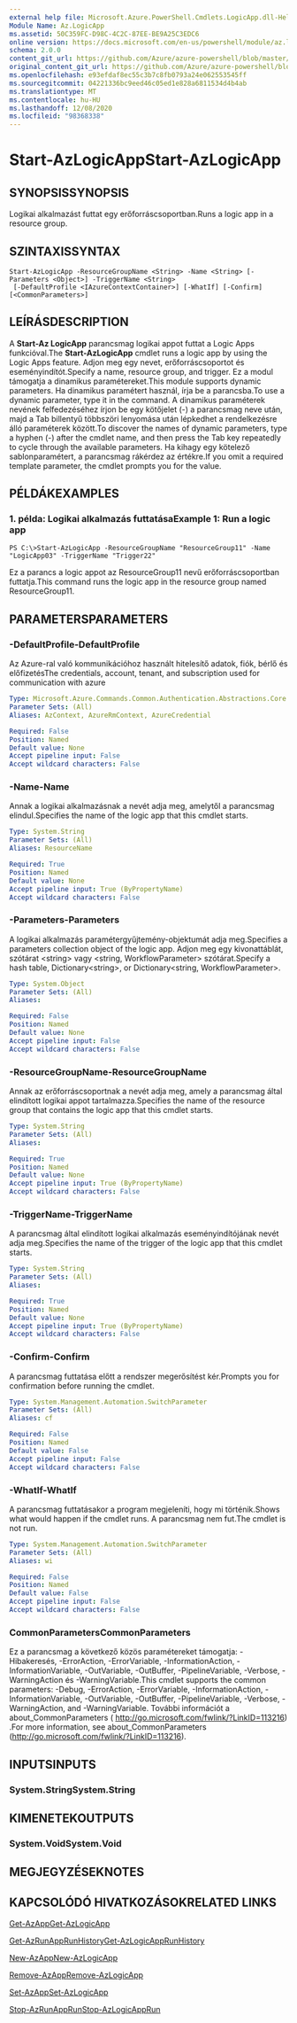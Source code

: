 ```yaml
---
external help file: Microsoft.Azure.PowerShell.Cmdlets.LogicApp.dll-Help.xml
Module Name: Az.LogicApp
ms.assetid: 50C359FC-D98C-4C2C-87EE-BE9A25C3EDC6
online version: https://docs.microsoft.com/en-us/powershell/module/az.logicapp/start-azlogicapp
schema: 2.0.0
content_git_url: https://github.com/Azure/azure-powershell/blob/master/src/LogicApp/LogicApp/help/Start-AzLogicApp.md
original_content_git_url: https://github.com/Azure/azure-powershell/blob/master/src/LogicApp/LogicApp/help/Start-AzLogicApp.md
ms.openlocfilehash: e93efdaf8ec55c3b7c8fb0793a24e062553545ff
ms.sourcegitcommit: 04221336bc9eed46c05ed1e828a6811534d4b4ab
ms.translationtype: MT
ms.contentlocale: hu-HU
ms.lasthandoff: 12/08/2020
ms.locfileid: "98368338"
---
```

# <span data-ttu-id="0db9e-101">Start-AzLogicApp</span><span class="sxs-lookup"><span data-stu-id="0db9e-101">Start-AzLogicApp</span></span>

## <span data-ttu-id="0db9e-102">SYNOPSIS</span><span class="sxs-lookup"><span data-stu-id="0db9e-102">SYNOPSIS</span></span>
<span data-ttu-id="0db9e-103">Logikai alkalmazást futtat egy erőforráscsoportban.</span><span class="sxs-lookup"><span data-stu-id="0db9e-103">Runs a logic app in a resource group.</span></span>

## <span data-ttu-id="0db9e-104">SZINTAXIS</span><span class="sxs-lookup"><span data-stu-id="0db9e-104">SYNTAX</span></span>

```
Start-AzLogicApp -ResourceGroupName <String> -Name <String> [-Parameters <Object>] -TriggerName <String>
 [-DefaultProfile <IAzureContextContainer>] [-WhatIf] [-Confirm] [<CommonParameters>]
```

## <span data-ttu-id="0db9e-105">LEÍRÁS</span><span class="sxs-lookup"><span data-stu-id="0db9e-105">DESCRIPTION</span></span>
<span data-ttu-id="0db9e-106">A **Start-Az LogicApp** parancsmag logikai appot futtat a Logic Apps funkcióval.</span><span class="sxs-lookup"><span data-stu-id="0db9e-106">The **Start-AzLogicApp** cmdlet runs a logic app by using the Logic Apps feature.</span></span>
<span data-ttu-id="0db9e-107">Adjon meg egy nevet, erőforráscsoportot és eseményindítót.</span><span class="sxs-lookup"><span data-stu-id="0db9e-107">Specify a name, resource group, and trigger.</span></span>
<span data-ttu-id="0db9e-108">Ez a modul támogatja a dinamikus paramétereket.</span><span class="sxs-lookup"><span data-stu-id="0db9e-108">This module supports dynamic parameters.</span></span>
<span data-ttu-id="0db9e-109">Ha dinamikus paramétert használ, írja be a parancsba.</span><span class="sxs-lookup"><span data-stu-id="0db9e-109">To use a dynamic parameter, type it in the command.</span></span>
<span data-ttu-id="0db9e-110">A dinamikus paraméterek nevének felfedezéséhez írjon be egy kötőjelet (-) a parancsmag neve után, majd a Tab billentyű többszöri lenyomása után lépkedhet a rendelkezésre álló paraméterek között.</span><span class="sxs-lookup"><span data-stu-id="0db9e-110">To discover the names of dynamic parameters, type a hyphen (-) after the cmdlet name, and then press the Tab key repeatedly to cycle through the available parameters.</span></span>
<span data-ttu-id="0db9e-111">Ha kihagy egy kötelező sablonparamétert, a parancsmag rákérdez az értékre.</span><span class="sxs-lookup"><span data-stu-id="0db9e-111">If you omit a required template parameter, the cmdlet prompts you for the value.</span></span>

## <span data-ttu-id="0db9e-112">PÉLDÁK</span><span class="sxs-lookup"><span data-stu-id="0db9e-112">EXAMPLES</span></span>

### <span data-ttu-id="0db9e-113">1. példa: Logikai alkalmazás futtatása</span><span class="sxs-lookup"><span data-stu-id="0db9e-113">Example 1: Run a logic app</span></span>
```
PS C:\>Start-AzLogicApp -ResourceGroupName "ResourceGroup11" -Name "LogicApp03" -TriggerName "Trigger22"
```

<span data-ttu-id="0db9e-114">Ez a parancs a logic appot az ResourceGroup11 nevű erőforráscsoportban futtatja.</span><span class="sxs-lookup"><span data-stu-id="0db9e-114">This command runs the logic app in the resource group named ResourceGroup11.</span></span>

## <span data-ttu-id="0db9e-115">PARAMETERS</span><span class="sxs-lookup"><span data-stu-id="0db9e-115">PARAMETERS</span></span>

### <span data-ttu-id="0db9e-116">-DefaultProfile</span><span class="sxs-lookup"><span data-stu-id="0db9e-116">-DefaultProfile</span></span>
<span data-ttu-id="0db9e-117">Az Azure-ral való kommunikációhoz használt hitelesítő adatok, fiók, bérlő és előfizetés</span><span class="sxs-lookup"><span data-stu-id="0db9e-117">The credentials, account, tenant, and subscription used for communication with azure</span></span>

```yaml
Type: Microsoft.Azure.Commands.Common.Authentication.Abstractions.Core.IAzureContextContainer
Parameter Sets: (All)
Aliases: AzContext, AzureRmContext, AzureCredential

Required: False
Position: Named
Default value: None
Accept pipeline input: False
Accept wildcard characters: False
```

### <span data-ttu-id="0db9e-118">-Name</span><span class="sxs-lookup"><span data-stu-id="0db9e-118">-Name</span></span>
<span data-ttu-id="0db9e-119">Annak a logikai alkalmazásnak a nevét adja meg, amelytől a parancsmag elindul.</span><span class="sxs-lookup"><span data-stu-id="0db9e-119">Specifies the name of the logic app that this cmdlet starts.</span></span>

```yaml
Type: System.String
Parameter Sets: (All)
Aliases: ResourceName

Required: True
Position: Named
Default value: None
Accept pipeline input: True (ByPropertyName)
Accept wildcard characters: False
```

### <span data-ttu-id="0db9e-120">-Parameters</span><span class="sxs-lookup"><span data-stu-id="0db9e-120">-Parameters</span></span>
<span data-ttu-id="0db9e-121">A logikai alkalmazás paramétergyűjtemény-objektumát adja meg.</span><span class="sxs-lookup"><span data-stu-id="0db9e-121">Specifies a parameters collection object of the logic app.</span></span>
<span data-ttu-id="0db9e-122">Adjon meg egy kivonattáblát, szótárat \<string\> vagy \<string, WorkflowParameter\> szótárat.</span><span class="sxs-lookup"><span data-stu-id="0db9e-122">Specify a hash table, Dictionary\<string\>, or Dictionary\<string, WorkflowParameter\>.</span></span>

```yaml
Type: System.Object
Parameter Sets: (All)
Aliases:

Required: False
Position: Named
Default value: None
Accept pipeline input: False
Accept wildcard characters: False
```

### <span data-ttu-id="0db9e-123">-ResourceGroupName</span><span class="sxs-lookup"><span data-stu-id="0db9e-123">-ResourceGroupName</span></span>
<span data-ttu-id="0db9e-124">Annak az erőforráscsoportnak a nevét adja meg, amely a parancsmag által elindított logikai appot tartalmazza.</span><span class="sxs-lookup"><span data-stu-id="0db9e-124">Specifies the name of the resource group that contains the logic app that this cmdlet starts.</span></span>

```yaml
Type: System.String
Parameter Sets: (All)
Aliases:

Required: True
Position: Named
Default value: None
Accept pipeline input: True (ByPropertyName)
Accept wildcard characters: False
```

### <span data-ttu-id="0db9e-125">-TriggerName</span><span class="sxs-lookup"><span data-stu-id="0db9e-125">-TriggerName</span></span>
<span data-ttu-id="0db9e-126">A parancsmag által elindított logikai alkalmazás eseményindítójának nevét adja meg.</span><span class="sxs-lookup"><span data-stu-id="0db9e-126">Specifies the name of the trigger of the logic app that this cmdlet starts.</span></span>

```yaml
Type: System.String
Parameter Sets: (All)
Aliases:

Required: True
Position: Named
Default value: None
Accept pipeline input: True (ByPropertyName)
Accept wildcard characters: False
```

### <span data-ttu-id="0db9e-127">-Confirm</span><span class="sxs-lookup"><span data-stu-id="0db9e-127">-Confirm</span></span>
<span data-ttu-id="0db9e-128">A parancsmag futtatása előtt a rendszer megerősítést kér.</span><span class="sxs-lookup"><span data-stu-id="0db9e-128">Prompts you for confirmation before running the cmdlet.</span></span>

```yaml
Type: System.Management.Automation.SwitchParameter
Parameter Sets: (All)
Aliases: cf

Required: False
Position: Named
Default value: False
Accept pipeline input: False
Accept wildcard characters: False
```

### <span data-ttu-id="0db9e-129">-WhatIf</span><span class="sxs-lookup"><span data-stu-id="0db9e-129">-WhatIf</span></span>
<span data-ttu-id="0db9e-130">A parancsmag futtatásakor a program megjeleníti, hogy mi történik.</span><span class="sxs-lookup"><span data-stu-id="0db9e-130">Shows what would happen if the cmdlet runs.</span></span>
<span data-ttu-id="0db9e-131">A parancsmag nem fut.</span><span class="sxs-lookup"><span data-stu-id="0db9e-131">The cmdlet is not run.</span></span>

```yaml
Type: System.Management.Automation.SwitchParameter
Parameter Sets: (All)
Aliases: wi

Required: False
Position: Named
Default value: False
Accept pipeline input: False
Accept wildcard characters: False
```

### <span data-ttu-id="0db9e-132">CommonParameters</span><span class="sxs-lookup"><span data-stu-id="0db9e-132">CommonParameters</span></span>
<span data-ttu-id="0db9e-133">Ez a parancsmag a következő közös paramétereket támogatja: -Hibakeresés, -ErrorAction, -ErrorVariable, -InformationAction, -InformationVariable, -OutVariable, -OutBuffer, -PipelineVariable, -Verbose, -WarningAction és -WarningVariable.</span><span class="sxs-lookup"><span data-stu-id="0db9e-133">This cmdlet supports the common parameters: -Debug, -ErrorAction, -ErrorVariable, -InformationAction, -InformationVariable, -OutVariable, -OutBuffer, -PipelineVariable, -Verbose, -WarningAction, and -WarningVariable.</span></span> <span data-ttu-id="0db9e-134">További információt a about_CommonParameters ( http://go.microsoft.com/fwlink/?LinkID=113216) .</span><span class="sxs-lookup"><span data-stu-id="0db9e-134">For more information, see about_CommonParameters (http://go.microsoft.com/fwlink/?LinkID=113216).</span></span>

## <span data-ttu-id="0db9e-135">INPUTS</span><span class="sxs-lookup"><span data-stu-id="0db9e-135">INPUTS</span></span>

### <span data-ttu-id="0db9e-136">System.String</span><span class="sxs-lookup"><span data-stu-id="0db9e-136">System.String</span></span>

## <span data-ttu-id="0db9e-137">KIMENETEK</span><span class="sxs-lookup"><span data-stu-id="0db9e-137">OUTPUTS</span></span>

### <span data-ttu-id="0db9e-138">System.Void</span><span class="sxs-lookup"><span data-stu-id="0db9e-138">System.Void</span></span>

## <span data-ttu-id="0db9e-139">MEGJEGYZÉSEK</span><span class="sxs-lookup"><span data-stu-id="0db9e-139">NOTES</span></span>

## <span data-ttu-id="0db9e-140">KAPCSOLÓDÓ HIVATKOZÁSOK</span><span class="sxs-lookup"><span data-stu-id="0db9e-140">RELATED LINKS</span></span>

[<span data-ttu-id="0db9e-141">Get-AzApp</span><span class="sxs-lookup"><span data-stu-id="0db9e-141">Get-AzLogicApp</span></span>](./Get-AzLogicApp.md)

[<span data-ttu-id="0db9e-142">Get-AzRunAppRunHistory</span><span class="sxs-lookup"><span data-stu-id="0db9e-142">Get-AzLogicAppRunHistory</span></span>](./Get-AzLogicAppRunHistory.md)

[<span data-ttu-id="0db9e-143">New-AzApp</span><span class="sxs-lookup"><span data-stu-id="0db9e-143">New-AzLogicApp</span></span>](./New-AzLogicApp.md)

[<span data-ttu-id="0db9e-144">Remove-AzApp</span><span class="sxs-lookup"><span data-stu-id="0db9e-144">Remove-AzLogicApp</span></span>](./Remove-AzLogicApp.md)

[<span data-ttu-id="0db9e-145">Set-AzApp</span><span class="sxs-lookup"><span data-stu-id="0db9e-145">Set-AzLogicApp</span></span>](./Set-AzLogicApp.md)

[<span data-ttu-id="0db9e-146">Stop-AzRunAppRun</span><span class="sxs-lookup"><span data-stu-id="0db9e-146">Stop-AzLogicAppRun</span></span>](./Stop-AzLogicAppRun.md)


